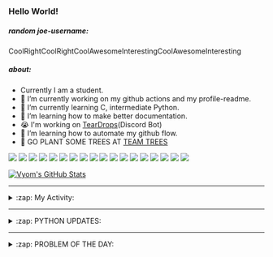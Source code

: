 ### Hello World!

##### random joe-username:
<!--DON'T REMOVE--->
<!--username:START-->
CoolRightCoolRightCoolAwesomeInterestingCoolAwesomeInteresting
<!--username:END-->

##### about:
- Currently I am a student.
- 🔭 I’m currently working on my github actions and my profile-readme. 
- 🌱 I’m currently learning C, intermediate Python.
- 🌱 I’m learning how to make better documentation.
- 😭 I'm working on [TearDrops](https://github.com/Vyvy-vi/TearDrops)(Discord Bot)
- 🌱 I’m learning how to automate my github flow.
- 🌱 GO PLANT SOME TREES AT [TEAM TREES](https://teamtrees.org/)

![](https://img.shields.io/badge/Editor-Vim-informational?style=flat&logo=Editor&logoColor=white&color=2bbc8a)
![](https://img.shields.io/badge/Editor-VScode-informational?style=flat&logo=<LOGO_NAME>&logoColor=white&color=2bbc8a)
![](https://img.shields.io/badge/OS-MacOS-informational?style=flat&logo=<LOGO_NAME>&logoColor=white&color=2bbc8a)
![](https://img.shields.io/badge/OS-Fedora-informational?style=flat&logo=<LOGO_NAME>&logoColor=white&color=2bbc8a)
![](https://img.shields.io/badge/OS-Ubuntu-informational?style=flat&logo=<LOGO_NAME>&logoColor=white&color=2bbc8a)
![](https://img.shields.io/badge/Tools-mysql-informational?style=flat&logo=<LOGO_NAME>&logoColor=white&color=2bbc8a)
![](https://img.shields.io/badge/Tools-MongoDB-informational?style=flat&logo=<LOGO_NAME>&logoColor=white&color=2bbc8a)
![](https://img.shields.io/badge/Tools-DiscordAPI-informational?style=flat&logo=<LOGO_NAME>&logoColor=white&color=2bbc8a)
![](https://img.shields.io/badge/Tools-GoogleAPIs-informational?style=flat&logo=<LOGO_NAME>&logoColor=white&color=2bbc8a)
![](https://img.shields.io/badge/Tools-ScikitLearn-informational?style=flat&logo=<LOGO_NAME>&logoColor=white&color=2bbc8a)
![](https://img.shields.io/badge/Tools-json-informational?style=flat&logo=<LOGO_NAME>&logoColor=white&color=2bbc8a)
![](https://img.shields.io/badge/Tools-Metasploit-informational?style=flat&logo=<LOGO_NAME>&logoColor=white&color=2bbc8a)
![](https://img.shields.io/badge/Shell-zsh-informational?style=flat&logo=<LOGO_NAME>&logoColor=white&color=2bbc8a)
![](https://img.shields.io/badge/Code-Python-informational?style=flat&logo=<LOGO_NAME>&logoColor=white&color=2bbc8a)
![](https://img.shields.io/badge/Code-Ruby-informational?style=flat&logo=<LOGO_NAME>&logoColor=white&color=2bbc8a)
![](https://img.shields.io/badge/Code-Processing-informational?style=flat&logo=<LOGO_NAME>&logoColor=white&color=2bbc8a)
![](https://img.shields.io/badge/Code-Arduino-informational?style=flat&logo=<LOGO_NAME>&logoColor=white&color=2bbc8a)
![](https://img.shields.io/badge/Graphics-Blender-informational?style=flat&logo=<LOGO_NAME>&logoColor=white&color=2bbc8a)

<a href="https://github.com/Vyvy-vi/Vyvy-vi">
  <img align="center" src="https://profile-readme-git-master.vyvy-vi.vercel.app/api?username=Vyvy-vi&show_icons=true&line_height=27&count_private=true&title_color=ffffff&text_color=c9cacc&icon_color=2bbc8a&bg_color=1d1f21" alt="Vyom's GitHub Stats" />
</a>

---
<details>
  <summary>:zap: My Activity:</summary>
  
<!--START_SECTION:waka-->
![Profile Views](http://img.shields.io/badge/Profile%20Views-39-blue)

**I'm an Early 🐤** 

```text
🌞 Morning    64 commits     ████████████░░░░░░░░░░░░░   50.39% 
🌆 Daytime    19 commits     ███░░░░░░░░░░░░░░░░░░░░░░   14.96% 
🌃 Evening    33 commits     ██████░░░░░░░░░░░░░░░░░░░   25.98% 
🌙 Night      11 commits     ██░░░░░░░░░░░░░░░░░░░░░░░   8.66%

```
📅 **I'm Most Productive on Monday** 

```text
Monday       40 commits     ████████░░░░░░░░░░░░░░░░░   31.5% 
Tuesday      10 commits     ██░░░░░░░░░░░░░░░░░░░░░░░   7.87% 
Wednesday    11 commits     ██░░░░░░░░░░░░░░░░░░░░░░░   8.66% 
Thursday     12 commits     ██░░░░░░░░░░░░░░░░░░░░░░░   9.45% 
Friday       20 commits     ████░░░░░░░░░░░░░░░░░░░░░   15.75% 
Saturday     17 commits     ███░░░░░░░░░░░░░░░░░░░░░░   13.39% 
Sunday       17 commits     ███░░░░░░░░░░░░░░░░░░░░░░   13.39%

```


📊 **This Week I Spent My Time On** 

```text
🔥 Editors: 
Vim                      15 hrs 3 mins       ███████████████████░░░░░░   77.81% 
VS Code                  4 hrs 17 mins       █████░░░░░░░░░░░░░░░░░░░░   22.19%

🐱‍💻 Projects: 
another-discord-bot      6 hrs 3 mins        ███████░░░░░░░░░░░░░░░░░░   31.34% 
TearDrops                5 hrs 45 mins       ███████░░░░░░░░░░░░░░░░░░   29.72% 
EddieBot                 1 hr 49 mins        ██░░░░░░░░░░░░░░░░░░░░░░░   9.44% 
Unknown Project          1 hr 20 mins        █░░░░░░░░░░░░░░░░░░░░░░░░   6.94% 
flask-blog               1 hr 13 mins        █░░░░░░░░░░░░░░░░░░░░░░░░   6.3%

💻 Operating System: 
Mac                      19 hrs 20 mins      █████████████████████████   100.0%

```

**I Mostly Code in Python** 

```text
Python                   22 repos            ███████████████████░░░░░░   75.86% 
HTML                     2 repos             █░░░░░░░░░░░░░░░░░░░░░░░░   6.9% 
Processing               1 repo              ░░░░░░░░░░░░░░░░░░░░░░░░░   3.45% 
Swift                    1 repo              ░░░░░░░░░░░░░░░░░░░░░░░░░   3.45% 
JavaScript               1 repo              ░░░░░░░░░░░░░░░░░░░░░░░░░   3.45%

```



<!--END_SECTION:waka-->
</details>

---
<details>
  <summary>:zap: PYTHON UPDATES:</summary>
  
<!-- BLOG-POST-LIST:START -->
- [Can't make it work](https://www.reddit.com/r/Python/comments/jzitl8/cant_make_it_work/)
- [Automate your Jira Excel reporting with Python](https://www.reddit.com/r/Python/comments/jzid77/automate_your_jira_excel_reporting_with_python/)
- [Python Crypto Tool based on AES CBC mode](https://www.reddit.com/r/Python/comments/jzi6hn/python_crypto_tool_based_on_aes_cbc_mode/)
- [I figured out how to embed my Flask application within Streamlit! Here's how...](https://www.reddit.com/r/Python/comments/jzi2y5/i_figured_out_how_to_embed_my_flask_application/)
- [YouTube Video Downloader](https://www.reddit.com/r/Python/comments/jzhpo4/youtube_video_downloader/)
<!-- BLOG-POST-LIST:END -->
</details>

---
<details>
  <summary>:zap: PROBLEM OF THE DAY:</summary>
    #TODO
<!--QOTD:START-->
<!--QOTD:END-->
</details>


